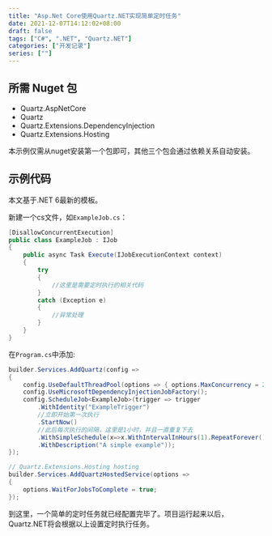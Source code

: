 ```yaml
---
title: "Asp.Net Core使用Quartz.NET实现简单定时任务"
date: 2021-12-07T14:12:02+08:00
draft: false
tags: ["C#", ".NET", "Quartz.NET"]
categories: ["开发记录"]
series: [""]
---
```


## 所需 Nuget 包

- Quartz.AspNetCore
- Quartz
- Quartz.Extensions.DependencyInjection
- Quartz.Extensions.Hosting

本示例仅需从nuget安装第一个包即可，其他三个包会通过依赖关系自动安装。



##  示例代码

本文基于.NET 6最新的模板。




新建一个cs文件，如`ExampleJob.cs`：

```c#
[DisallowConcurrentExecution]
public class ExampleJob : IJob
{
    public async Task Execute(IJobExecutionContext context)
    {
        try
        {
            //这里是需要定时执行的相关代码
        }
        catch (Exception e)
        {
            //异常处理
        }
    }
}
```



在`Program.cs`中添加:

```c#
builder.Services.AddQuartz(config =>
{
    config.UseDefaultThreadPool(options => { options.MaxConcurrency = 2; });
    config.UseMicrosoftDependencyInjectionJobFactory();
    config.ScheduleJob<ExampleJob>(trigger => trigger
        .WithIdentity("ExampleTrigger")
        //立即开始第一次执行
        .StartNow()
        //此后每次执行的间隔，这里是1小时，并且一直重复下去
        .WithSimpleSchedule(x=>x.WithIntervalInHours(1).RepeatForever())
        .WithDescription("A simple example"));
});

// Quartz.Extensions.Hosting hosting
builder.Services.AddQuartzHostedService(options =>
{
    options.WaitForJobsToComplete = true;
});
```

到这里，一个简单的定时任务就已经配置完毕了。项目运行起来以后，Quartz.NET将会根据以上设置定时执行任务。
